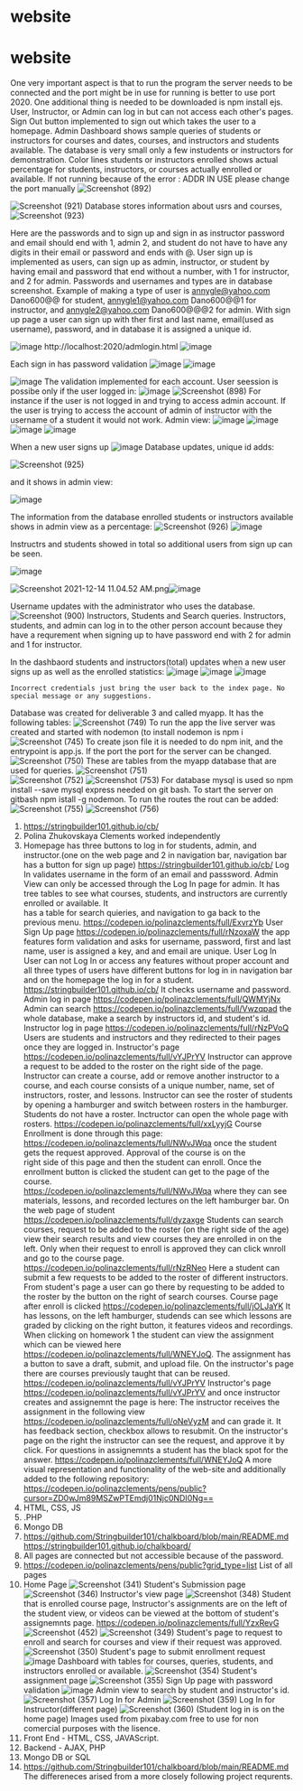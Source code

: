 # website

# website
   One very important aspect is that to run the program the server needs to be connected and the port might be in use for running is better to use port 2020.
   One additional thing is needed to be downloaded is npm install ejs. User, Instructor, or Admin can log in but can not access each other's pages. Sign Out button implemented      to sign out which takes the user to a homepage. Admin Dashboard shows sample queries of students or instructors for courses and dates, courses, and instructors and students      available. The database is very small only a few instudents or instructors for demonstration. Color lines students or instructors enrolled shows actual percentage for            students, instructors, or courses actually enrolled or available. If not running because of the error : ADDR IN USE please change the port manually
   ![Screenshot (892)](https://user-images.githubusercontent.com/90509231/145150882-d99d0ff5-66c0-4961-a4ff-dd038fc0c136.png)
   
   ![Screenshot (921)](https://user-images.githubusercontent.com/90509231/146027596-80f93470-3a67-4f06-bf82-c1bd53d8e3d3.png)
   Database stores information about usrs and courses, 
   ![Screenshot (923)](https://user-images.githubusercontent.com/90509231/146028383-f64e621c-dab7-4678-815f-b41f045ee77a.png)

   Here are the passwords and to sign up and sign in as instructor password and email should end with 1, admin 2, and student do not have to have any      digits in their email or password and ends with @.
   User sign up is implemented as users, can sign up as admin, instructor, or student by having email and password that end without a number, with 1 for 
   instructor, and 2 for admin. Passwords and usernames and types are in database screenshot. Example of making a type of user is
   annygle@yahoo.com Dano600@@ for student, annygle1@yahoo.com  Dano600@@1 for instructor, and annygle2@yahoo.com Dano600@@@2 for admin. 
   With sign up page a user can sign up with ther first and last name, email(used as username), password, and in database it is assigned a unique id.
   
   ![image](https://user-images.githubusercontent.com/90509231/146032971-0d8e1f16-6208-4850-a88f-079e5ab0b181.png)   http://localhost:2020/admlogin.html
   ![image](https://user-images.githubusercontent.com/90509231/146033008-224d9764-9d71-43a4-a9a2-d7cf7c53e367.png)

   Each sign in has password validation
   ![image](https://user-images.githubusercontent.com/90509231/146033443-7407887b-e1e0-429c-8c2b-44379bf50662.png)
   ![image](https://user-images.githubusercontent.com/90509231/146033622-b992eca6-8af2-4271-b43c-c66be8430b5f.png)
   
![image](https://user-images.githubusercontent.com/90509231/146033662-3a11fa51-fb52-440f-a5ee-924174c8ef9a.png)
The validation implemented for each account.
User seession is possibe only if the user logged in:
![image](https://user-images.githubusercontent.com/90509231/146034021-36cde670-8e63-4f80-b2b8-64a2756ee8e6.png)   ![Screenshot (898)](https://user-images.githubusercontent.com/90509231/145153429-bf198a94-2741-4853-bc3e-b02f2e5759aa.png)
For instance if the user is not logged in and trying to access admin account.
If the user is trying to access the account of admin of instructor with the username of a student it would not work.
Admin view:
![image](https://user-images.githubusercontent.com/90509231/146034739-88ee6f14-d768-4f0e-bbce-5b52b4fc7cde.png)
![image](https://user-images.githubusercontent.com/90509231/146034792-cc25df54-e364-4372-af90-9bbdcf88e864.png)
![image](https://user-images.githubusercontent.com/90509231/146034931-bb6b0182-9f6b-4c22-af06-e092332279a1.png)
![image](https://user-images.githubusercontent.com/90509231/146035207-b8f53581-db32-43db-be65-40b0ec2688e7.png)

When a new user signs up
![image](https://user-images.githubusercontent.com/90509231/146041583-738163dd-ac76-4857-830c-d2beb1baccc1.png)
Database updates, unique id adds:

![Screenshot (925)](https://user-images.githubusercontent.com/90509231/146042847-a210fd0d-671b-45a1-9666-61aa2fda36c9.png)

and it shows in admin view:

![image](https://user-images.githubusercontent.com/90509231/146043258-bcc7e0b6-b6c3-4787-8eba-20d4396837e0.png)

The information from the database enrolled  students or instructors available shows in admin view as a percentage:
![Screenshot (926)](https://user-images.githubusercontent.com/90509231/146055650-1e6cb630-15af-41b5-b40b-5c7b2386fb2e.png)
![image](https://user-images.githubusercontent.com/90509231/146055956-9f324072-b4d7-4fb9-ba09-0465c1dd029c.png)

Instructrs and students showed in total so additional users from sign up can be seen.

![image](https://user-images.githubusercontent.com/90509231/146056185-1b032c37-c769-44d9-93d4-e75cf5ea9f03.png)


<img src="blob:chrome-untrusted://media-app/e42a507b-cc7b-43a8-904d-a08bf15118af" alt="Screenshot 2021-12-14 11.04.52 AM.png"/>![image](https://user-images.githubusercontent.com/90509231/146034861-22fa4e8a-4de7-456d-8c1c-c4e8e7afae51.png)


Username updates with the administrator who uses the database.
    ![Screenshot (900)](https://user-images.githubusercontent.com/90509231/145154096-11987f41-0edd-44c5-b120-7405a2fa7a51.png)
    Instructors, Students and Search queries.
    Instructors, students, and admin can log in to the other person account because they have a requrement when signing up to have password end with 2 for admin and 1 for
    instructor.
    
   In the dashbaord students and instructors(total) updates when a new user signs up as well as the enrolled statistics:
   ![image](https://user-images.githubusercontent.com/90509231/146341994-9243ea1c-3ff4-4223-9372-58ee137052c5.png)
![image](https://user-images.githubusercontent.com/90509231/146342037-f3592abf-2b74-4ea7-81ec-e29385f60297.png)
![image](https://user-images.githubusercontent.com/90509231/146342071-9ed2e0fa-32d3-4aa2-b674-c29b12a96f19.png)

    Incorrect credentials just bring the user back to the index page. No special message or any suggestions.
   Database was created for deliverable 3 and called myapp. It has the following tables:
   ![Screenshot (749)](https://user-images.githubusercontent.com/90509231/144548064-dc90d470-86c6-4b51-bae6-196f660ba4c8.png)
   To run the app the live server was created and started with nodemon (to install nodemon is npm i 
   ![Screenshot (745)](https://user-images.githubusercontent.com/90509231/144548199-408b0e37-af72-43cd-bb26-4fdc986f0aba.png)
   To create json file it is needed to do npm init, and the entrypoint is app.js. If the port the port for the server can be changed. 
   ![Screenshot (750)](https://user-images.githubusercontent.com/90509231/144548688-42e8b6ec-eb06-4c50-9b07-ef543c647183.png)
   These are tables from the myapp database that are used for queries.
   ![Screenshot (751)](https://user-images.githubusercontent.com/90509231/144548865-edd1818a-cf3f-4d00-81f8-72bdfb86cc7c.png)\
   ![Screenshot (752)](https://user-images.githubusercontent.com/90509231/144549010-a35f74a9-ee6c-4696-80ad-228c024b6dea.png)
   ![Screenshot (753)](https://user-images.githubusercontent.com/90509231/144549137-03910132-2241-43e0-a392-08e183ecc956.png)
   For database mysql is used so npm install --save mysql express needed on git bash. To start the server on gitbash npm istall -g nodemon.
   To run the routes the rout can be added:
   ![Screenshot (755)](https://user-images.githubusercontent.com/90509231/144550066-56028c99-26b2-4d58-8240-caed5a4f78eb.png)
   ![Screenshot (756)](https://user-images.githubusercontent.com/90509231/144550098-3957f907-02b6-4ca8-b3e2-96b3c2c43374.png)

  

1. https://stringbuilder101.github.io/cb/
2. Polina Zhukovskaya Clements worked independently
3. Homepage has three buttons to log in for students, admin, and instructor.(one on the web page and 2 in navigation bar, navigation bar has a button for sign up page)
   https://stringbuilder101.github.io/cb/ Log In validates username in the form of an email and passsword.
   Admin View can only be accessed through the Log In page for admin. It has tree tables to see what courses, students, and instructors are currently enrolled or available. It   
   has    a table for search quieries, and navigation to ga back to the previous menu.
   https://codepen.io/polinazclements/full/ExvrzYb 
   User Sign Up page
   https://codepen.io/polinazclements/full/rNzoxaW the app features form validation and asks for username, password, first and last name, user is assigned a key, and      and email are unique.
   User Log In
   User can not Log In or access any features without proper account and all three types of users have different buttons for log in in navigation bar and on the homepage the log
   in for a student.
   https://stringbuilder101.github.io/cb/ It checks username and password. 
   Admin log in page https://codepen.io/polinazclements/full/QWMYjNx
   Admin can search https://codepen.io/polinazclements/full/Vwzqpad the whole database, make a search by instructors id, and student's id. 
   Instructor log in page https://codepen.io/polinazclements/full/rNzPVoQ
   Users are students and instructors and they redirected to their pages once they are logged in.
   Instructor's page https://codepen.io/polinazclements/full/vYJPrYV Instructor can approve a request to be added to the roster on the right side of the page.
   Instructor can create a course, add or remove another instructor to a course, and each course consists of a unique number, name, set of instructors, roster, and lessons. 
   Instructor can see the roster of students by opening a hamburger and switch between rosters in the hamburger. Students do not have a roster. Inctructor can open the whole        page with rosters. https://codepen.io/polinazclements/full/xxLyyjG
   Course Enrollment is done through this page: https://codepen.io/polinazclements/full/NWvJWqa once the student gets the request approved. Approval of the course is on the     
   right    side of this page and then the student can enroll. Once the enrollment button is clicked the student can get to the page of the course.               
   https://codepen.io/polinazclements/full/NWvJWqa where they can see materials, lessons, and recorded lectures on the left hamburger bar.
   On the web page of student https://codepen.io/polinazclements/full/dyzaxge Students can search courses, request to be added to the roster (on the right side of the age)
   view their search results and view courses they are enrolled in on the left. Only when their request to enroll is approved they can click wnroll and go to the course page.
   https://codepen.io/polinazclements/full/rNzRNeo Here a student can submit a few requests to be added to the roster of different instructors. From student's page a user can go 
   there by requesting to be added to the roster by the button on the right of search courses.
   Course page after enroll is clicked https://codepen.io/polinazclements/full/jOLJaYK It has lessons, on the left hamburger, studends can see which lessons are graded by 
   clicking on the right button, it features videos and recordings. When clicking on homework 1 the student can view the assignment which can be viewed here 
   https://codepen.io/polinazclements/full/WNEYJoQ. The assignment has a button to save a draft, submit, and upload file.
   On the instructor's page there are courses previously taught that can be reused.
   https://codepen.io/polinazclements/full/vYJPrYV
   Instructor's page https://codepen.io/polinazclements/full/vYJPrYV and once instructor creates and assignemnt the page is here: 
   The instructor receives the assignment in the following view https://codepen.io/polinazclements/full/oNeVyzM and can grade it. It has feedback section, checkbox allows to        resubmit. On the instructor's page on the right the instructor can see the request, and approve it by click. For questions in assignemnts a student has the black spot for        the answer. https://codepen.io/polinazclements/full/WNEYJoQ 
   A more visual representation and functionality of the web-site and additionally added to the following repository: 
   https://codepen.io/polinazclements/pens/public?cursor=ZD0wJm89MSZwPTEmdj01Njc0NDI0Ng==
4. HTML, CSS, JS
5. .PHP
6. Mongo DB 
7. https://github.com/Stringbuilder101/chalkboard/blob/main/README.md https://stringbuilder101.github.io/chalkboard/    
8. All pages are connected but not accessible because of the password.
9. https://codepen.io/polinazclements/pens/public?grid_type=list List of all pages
10. Home Page
![Screenshot (341)](https://user-images.githubusercontent.com/90509231/142726724-919c4939-8df4-4cf6-9ee2-ba68eb6b1a65.png)
Student's Submission page
![Screenshot (346)](https://user-images.githubusercontent.com/90509231/142726816-8fc24477-5c40-41bb-a9af-1aa37fa19f45.png)
Instructor's view page
![Screenshot (348)](https://user-images.githubusercontent.com/90509231/142726882-070b5087-43ea-4726-9e2c-5e516af40224.png)
Student that is enrolled course page, Instructor's assignments are on the left of the student view, or videos can be viewed
at the bottom of student's assignemnts page.
https://codepen.io/polinazclements/full/YzxRevG
![Screenshot (452)](https://user-images.githubusercontent.com/90509231/143059764-1350329d-e2e6-40f6-af37-4af6e8d6b7a4.png)
![Screenshot (349)](https://user-images.githubusercontent.com/90509231/142726940-7cd1815c-e29b-4f2e-8808-8bf78d586808.png)
Student's page to request to enroll and search for courses and view if their request was approved.
![Screenshot (350)](https://user-images.githubusercontent.com/90509231/142727020-c0c68059-7c59-4e3f-8d36-bd0e61dd1f49.png)
Student's page to submit enrollment request
![image](https://user-images.githubusercontent.com/90509231/142727083-1b54f9b3-1784-4121-ad7f-00b836a2d06c.png)
Dashboard with tables for courses, queries, students, and instructors enrolled or available.
![Screenshot (354)](https://user-images.githubusercontent.com/90509231/142727195-0e8f4f8c-c4b7-4109-9222-9a450c8e2366.png)
Student's assignment page
![Screenshot (355)](https://user-images.githubusercontent.com/90509231/142727336-0fa12101-9fb3-4705-b4be-a142c9caf046.png)
Sign Up page with password validation
![image](https://user-images.githubusercontent.com/90509231/142727430-ab8cc340-137b-4cec-9340-bad4ca2026db.png)
Admin view to search by student and instructor's id.
![Screenshot (357)](https://user-images.githubusercontent.com/90509231/142727489-878c9063-dc08-407b-bb08-bf151fc394bb.png)
Log In for Admin
![Screenshot (359)](https://user-images.githubusercontent.com/90509231/142727555-59936e52-f8cd-4db4-b558-984ecc1eb936.png)
Log In for Instructor(different page)
![Screenshot (360)](https://user-images.githubusercontent.com/90509231/142727611-75f66fb6-353f-4128-9315-b5d8e181d97c.png)
(Student log in is on the home page)
Images used from pixabay.com free to use for non comercial purposes with the lisence.
4. Front End - HTML, CSS, JAVAScript. 
5. Backend - AJAX, PHP
6. Mongo DB or SQL
7. https://github.com/Stringbuilder101/chalkboard/blob/main/README.md 
The differeneces arised from a more closely following project requrents. 









